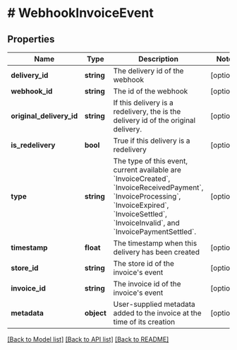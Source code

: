 # # WebhookInvoiceEvent

## Properties

Name | Type | Description | Notes
------------ | ------------- | ------------- | -------------
**delivery_id** | **string** | The delivery id of the webhook | [optional]
**webhook_id** | **string** | The id of the webhook | [optional]
**original_delivery_id** | **string** | If this delivery is a redelivery, the is the delivery id of the original delivery. | [optional]
**is_redelivery** | **bool** | True if this delivery is a redelivery | [optional]
**type** | **string** | The type of this event, current available are &#x60;InvoiceCreated&#x60;, &#x60;InvoiceReceivedPayment&#x60;, &#x60;InvoiceProcessing&#x60;, &#x60;InvoiceExpired&#x60;, &#x60;InvoiceSettled&#x60;, &#x60;InvoiceInvalid&#x60;, and &#x60;InvoicePaymentSettled&#x60;. | [optional]
**timestamp** | **float** | The timestamp when this delivery has been created | [optional]
**store_id** | **string** | The store id of the invoice&#39;s event | [optional]
**invoice_id** | **string** | The invoice id of the invoice&#39;s event | [optional]
**metadata** | **object** | User-supplied metadata added to the invoice at the time of its creation | [optional]

[[Back to Model list]](../../README.md#models) [[Back to API list]](../../README.md#endpoints) [[Back to README]](../../README.md)
